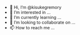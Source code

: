 - 👋 Hi, I’m @kisukegremory
- 👀 I’m interested in ...
- 🌱 I’m currently learning ...
- 💞️ I’m looking to collaborate on ...
- 📫 How to reach me ...

<!---
kisukegremory/kisukegremory is a ✨ special ✨ repository because its `README.md` (this file) appears on your GitHub profile.
You can click the Preview link to take a look at your changes.
--->
